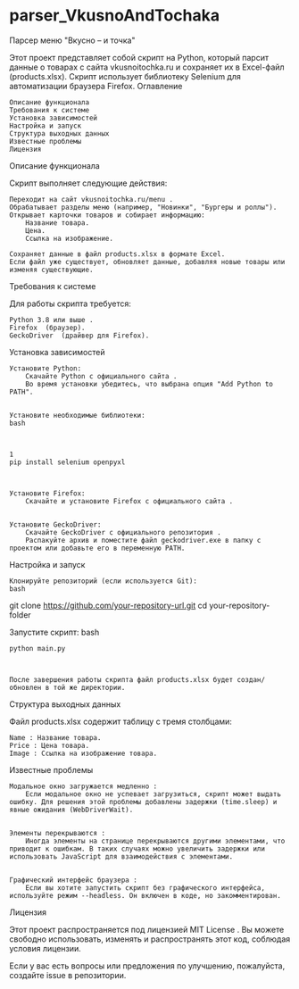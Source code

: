 # parser_VkusnoAndTochaka

Парсер меню "Вкусно – и точка" 

Этот проект представляет собой скрипт на Python, который парсит данные о товарах с сайта vkusnoitochka.ru  и сохраняет их в Excel-файл (products.xlsx). Скрипт использует библиотеку Selenium для автоматизации браузера Firefox. 
Оглавление 

    Описание функционала 
    Требования к системе 
    Установка зависимостей 
    Настройка и запуск 
    Структура выходных данных 
    Известные проблемы 
    Лицензия 
     

Описание функционала 

Скрипт выполняет следующие действия: 

    Переходит на сайт vkusnoitochka.ru/menu .
    Обрабатывает разделы меню (например, "Новинки", "Бургеры и роллы").
    Открывает карточки товаров и собирает информацию:
        Название товара.
        Цена.
        Ссылка на изображение.
         
    Сохраняет данные в файл products.xlsx в формате Excel.
    Если файл уже существует, обновляет данные, добавляя новые товары или изменяя существующие.
     

Требования к системе 

Для работы скрипта требуется: 

    Python 3.8 или выше .
    Firefox  (браузер).
    GeckoDriver  (драйвер для Firefox).
     

Установка зависимостей 

    Установите Python: 
        Скачайте Python с официального сайта .
        Во время установки убедитесь, что выбрана опция "Add Python to PATH".
         

    Установите необходимые библиотеки: 
    bash
     

     
    1
    pip install selenium openpyxl
     
     

    Установите Firefox: 
        Скачайте и установите Firefox с официального сайта .
         

    Установите GeckoDriver: 
        Скачайте GeckoDriver с официального репозитория .
        Распакуйте архив и поместите файл geckodriver.exe в папку с проектом или добавьте его в переменную PATH.
         
     

Настройка и запуск 

    Клонируйте репозиторий (если используется Git): 
    bash
     

git clone https://github.com/your-repository-url.git
cd your-repository-folder
 
 

Запустите скрипт: 
bash
 

     
    
    python main.py
     
     

    После завершения работы скрипта файл products.xlsx будет создан/обновлен в той же директории. 
     

Структура выходных данных 

Файл products.xlsx содержит таблицу с тремя столбцами: 

    Name : Название товара.
    Price : Цена товара.
    Image : Ссылка на изображение товара.
     


 
Известные проблемы 

    Модальное окно загружается медленно : 
        Если модальное окно не успевает загрузиться, скрипт может выдать ошибку. Для решения этой проблемы добавлены задержки (time.sleep) и явные ожидания (WebDriverWait).
         

    Элементы перекрываются : 
        Иногда элементы на странице перекрываются другими элементами, что приводит к ошибкам. В таких случаях можно увеличить задержки или использовать JavaScript для взаимодействия с элементами.
         

    Графический интерфейс браузера : 
        Если вы хотите запустить скрипт без графического интерфейса, используйте режим --headless. Он включен в коде, но закомментирован.
         
     

Лицензия 

Этот проект распространяется под лицензией MIT License . Вы можете свободно использовать, изменять и распространять этот код, соблюдая условия лицензии. 

Если у вас есть вопросы или предложения по улучшению, пожалуйста, создайте issue в репозитории. 